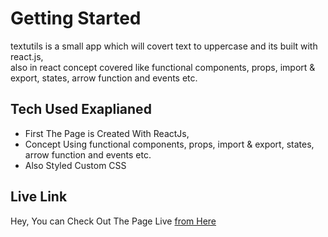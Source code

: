 # Getting Started
textutils is a small app which will covert text to uppercase and its built with react.js,  
also in react concept covered like functional components, props, import & export, states, arrow function and events etc.

## Tech Used Exaplianed

- First The Page is Created With ReactJs, 
- Concept Using functional components, props, import & export, states, arrow function and events etc.
- Also Styled Custom CSS
  
## Live Link

Hey, You can Check Out The Page Live <a href="https://mujahidbcs92.github.io/textutils/">from Here</a>
